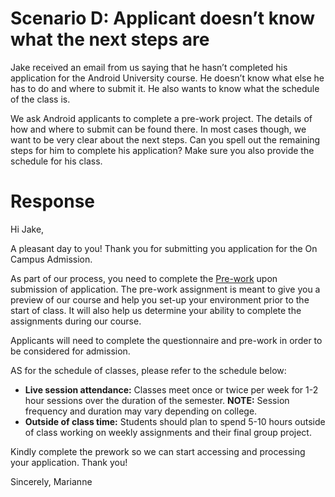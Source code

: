 # Scenario D: Applicant doesn’t know what the next steps are
Jake received an email from us saying that he hasn’t completed his application for the Android University course. He doesn’t know what else he has to do and where to submit it. He also wants to know what the schedule of the class is.

We ask Android applicants to complete a pre-work project. The details of how and where to submit can be found there. In most cases though, we want to be very clear about the next steps. Can you spell out the remaining steps for him to complete his application? Make sure you also provide the schedule for his class.
# Response
Hi Jake,

A pleasant day to you! Thank you for submitting you application for the On Campus Admission. 

As part of our process, you need to complete the [Pre-work](https://courses.codepath.org/snippets/android_university/prework) upon submission of application. The pre-work assignment is meant to give you a preview of our course and help you set-up your environment prior to the start of class. It will also help us determine your ability to complete the assignments during our course.

Applicants will need to complete the questionnaire and pre-work in order to be considered for admission.

AS for the schedule of classes, please refer to the schedule below:
- **Live session attendance:** Classes meet once or twice per week for 1-2 hour sessions over the duration of the semester.
**NOTE:** Session frequency and duration may vary depending on college.
- **Outside of class time:** Students should plan to spend 5-10 hours outside of class working on weekly assignments and their final group project.

Kindly complete the prework so we can start accessing and processing your application. Thank you!

Sincerely,
Marianne
